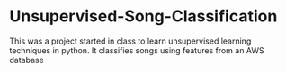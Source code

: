 # Unsupervised-Song-Classification
This was a project started in class to learn unsupervised learning techniques in python. It classifies songs using features from an AWS database
